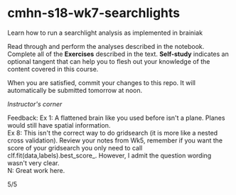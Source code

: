 # cmhn-s18-wk7-searchlights
Learn how to run a searchlight analysis as implemented in brainiak

Read through and perform the analyses described in the notebook. Complete all of the **Exercises** described in the text. **Self-study** indicates an optional tangent that can help you to flesh out your knowledge of the content covered in this course.

When you are satisfied, commit your changes to this repo. It will automatically be submitted tomorrow at noon.


*Instructor's corner*

Feedback:
Ex 1: A flattened brain like you used before isn't a plane. Planes would still have spatial information.  
Ex 8: This isn't the correct way to do gridsearch (it is more like a nested cross validation). Review your notes from Wk5, remember if you want the score of your gridsearch you only need to call clf.fit(data,labels).best_score_.  However, I admit the question wording wasn't very clear.  
N: Great work here.

5/5
